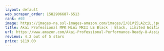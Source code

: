 ```yaml
---
layout: default 
﻿web_scraper_order: 1582906687-6513
rank: #95
image: https://images-na.ssl-images-amazon.com/images/I/81Vj5LA2ciL.jpg
title: Akai Professional MPK Mini MKII LE Black | Black, Limited Edition 25 Key Portable USB MIDI…
url: https://www.amazon.com/Akai-Professional-Performance-Ready-8-Assignable-Thumbstick/dp/B07HD8JH5Z/ref=zg_mw_musical-instruments_95?_encoding=UTF8&psc=1&refRID=RA0A6WJ8XR76W6MNNJHV
reviews: 4.2 out of 5 stars
price: $119.00 
---
```

